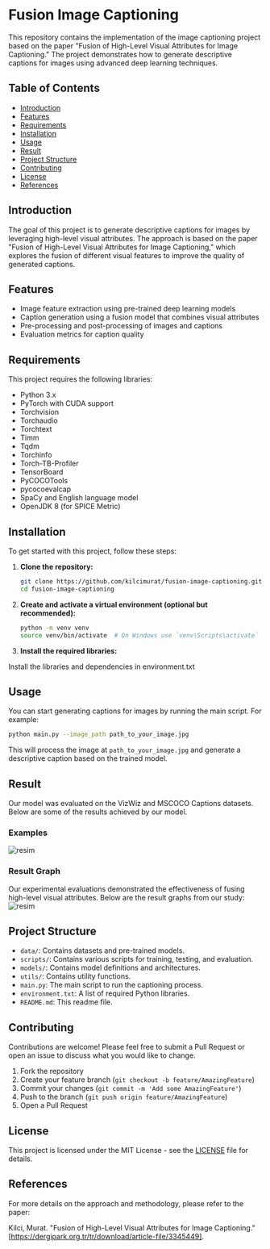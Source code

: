 # Fusion Image Captioning

This repository contains the implementation of the image captioning project based on the paper "Fusion of High-Level Visual Attributes for Image Captioning." The project demonstrates how to generate descriptive captions for images using advanced deep learning techniques.

## Table of Contents

- [Introduction](#introduction)
- [Features](#features)
- [Requirements](#requirements)
- [Installation](#installation)
- [Usage](#usage)
- [Result](#result)
- [Project Structure](#project-structure)
- [Contributing](#contributing)
- [License](#license)
- [References](#references)

## Introduction

The goal of this project is to generate descriptive captions for images by leveraging high-level visual attributes. The approach is based on the paper "Fusion of High-Level Visual Attributes for Image Captioning," which explores the fusion of different visual features to improve the quality of generated captions.

## Features

- Image feature extraction using pre-trained deep learning models
- Caption generation using a fusion model that combines visual attributes
- Pre-processing and post-processing of images and captions
- Evaluation metrics for caption quality

## Requirements

This project requires the following libraries:

- Python 3.x
- PyTorch with CUDA support
- Torchvision
- Torchaudio
- Torchtext
- Timm
- Tqdm
- Torchinfo
- Torch-TB-Profiler
- TensorBoard
- PyCOCOTools
- pycocoevalcap
- SpaCy and English language model
- OpenJDK 8 (for SPICE Metric)

## Installation

To get started with this project, follow these steps:

1. **Clone the repository:**

    ```bash
    git clone https://github.com/kilcimurat/fusion-image-captioning.git
    cd fusion-image-captioning
    ```

2. **Create and activate a virtual environment (optional but recommended):**

    ```bash
    python -m venv venv
    source venv/bin/activate  # On Windows use `venv\Scripts\activate`
    ```

3. **Install the required libraries:**

Install the libraries and dependencies in environment.txt

## Usage

You can start generating captions for images by running the main script. For example:

```bash
python main.py --image_path path_to_your_image.jpg
```
This will process the image at `path_to_your_image.jpg` and generate a descriptive caption based on the trained model.

## Result
Our model was evaluated on the VizWiz and MSCOCO Captions datasets. Below are some of the results achieved by our model.

### Examples
![resim]()


### Result Graph
Our experimental evaluations demonstrated the effectiveness of fusing high-level visual attributes. Below are the result graphs from our study:
![resim]()


## Project Structure

- `data/`: Contains datasets and pre-trained models.
- `scripts/`: Contains various scripts for training, testing, and evaluation.
- `models/`: Contains model definitions and architectures.
- `utils/`: Contains utility functions.
- `main.py`: The main script to run the captioning process.
- `environment.txt`: A list of required Python libraries.
- `README.md`: This readme file.


## Contributing

Contributions are welcome! Please feel free to submit a Pull Request or open an issue to discuss what you would like to change.

1. Fork the repository
2. Create your feature branch (`git checkout -b feature/AmazingFeature`)
3. Commit your changes (`git commit -m 'Add some AmazingFeature'`)
4. Push to the branch (`git push origin feature/AmazingFeature`)
5. Open a Pull Request

## License

This project is licensed under the MIT License - see the [LICENSE](LICENSE) file for details.

## References

For more details on the approach and methodology, please refer to the paper:

Kilci, Murat. "Fusion of High-Level Visual Attributes for Image Captioning." [https://dergipark.org.tr/tr/download/article-file/3345449].
